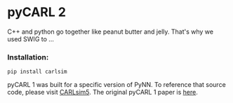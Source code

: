 # pyCARL 2

C++ and python go together like peanut butter and jelly. That's why we used SWIG to ...
 
### Installation: 
 
```pip install carlsim``` 
 
pyCARL 1 was built for a specific version of PyNN. To reference that source code, please visit [CARLsim5](https://github.com/UCI-CARL/CARLsim5/tree/master/pyCARL).
The original pyCARL 1 paper is [here](https://arxiv.org/abs/2003.09696).
